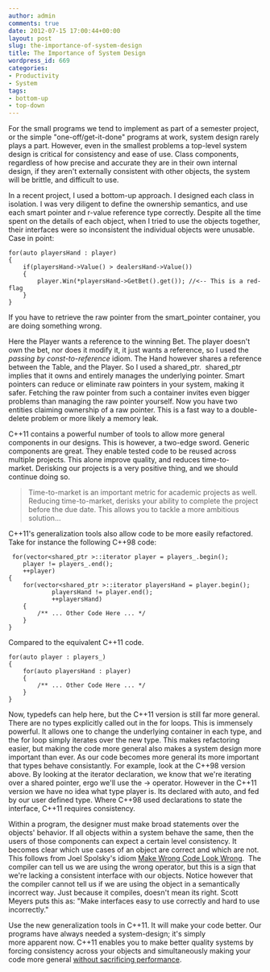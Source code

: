 ```yaml
---
author: admin
comments: true
date: 2012-07-15 17:00:44+00:00
layout: post
slug: the-importance-of-system-design
title: The Importance of System Design
wordpress_id: 669
categories:
- Productivity
- System
tags:
- bottom-up
- top-down
---
```


For the small programs we tend to implement as part of a semester project, or the simple "one-off/get-it-done" programs at work, system design rarely plays a part. However, even in the smallest problems a top-level system design is critical for consistency and ease of use. Class components, regardless of how precise and accurate they are in their own internal design, if they aren't externally consistent with other objects, the system will be brittle, and difficult to use.

<!-- more -->

In a recent project, I used a bottom-up approach. I designed each class in isolation. I was very diligent to define the ownership semantics, and use each smart pointer and r-value reference type correctly. Despite all the time spent on the details of each object, when I tried to use the objects together, their interfaces were so inconsistent the individual objects were unusable. Case in point:

    
    for(auto playersHand : player)
    {
        if(playersHand->Value() > dealersHand->Value())
        {
            player.Win(*playersHand->GetBet().get()); //<-- This is a red-flag
        }
    }


If you have to retrieve the raw pointer from the smart_pointer container, you are doing something wrong.

Here the Player wants a reference to the winning Bet. The player doesn't own the bet, nor does it modify it, it just wants a reference, so I used the _passing by const-to-reference_ idiom. The Hand however shares a reference between the Table, and the Player. So I used a shared_ptr<Bet>.  shared_ptr implies that it owns and entirely manages the underlying pointer. Smart pointers can reduce or eliminate raw pointers in your system, making it safer. Fetching the raw pointer from such a container invites even bigger problems than managing the raw pointer yourself. Now you have two entities claiming ownership of a raw pointer. This is a fast way to a double-delete problem or more likely a memory leak.

C++11 contains a powerful number of tools to allow more general components in our designs. This is however, a two-edge sword. Generic components are great. They enable tested code to be reused across multiple projects. This alone improve quality, and reduces time-to-market. Derisking our projects is a very positive thing, and we should continue doing so.


<blockquote>Time-to-market is an important metric for academic projects as well. Reducing time-to-market, derisks your ability to complete the project before the due date. This allows you to tackle a more ambitious solution...</blockquote>


C++11's generalization tools also allow code to be more easily refactored. Take for instance the following C++98 code:

    
     for(vector<shared_ptr >::iterator player = players_.begin(); 
        player != players_.end();
        ++player)
    {
        for(vector<shared_ptr >::iterator playersHand = player.begin();
                playersHand != player.end();
                ++playersHand)
        {
            /** ... Other Code Here ... */
        }
    }


Compared to the equivalent C++11 code.

    
    for(auto player : players_)
    {
        for(auto playersHand : player)
        {
            /** ... Other Code Here ... */
        }
    }


Now, typedefs can help here, but the C++11 version is still far more general. There are no types explicitly called out in the for loops. This is immensely powerful. It allows one to change the underlying container in each type, and the for loop simply iterates over the new type. This makes refactoring easier, but making the code more general also makes a system design more important than ever. As our code becomes more general its more important that types behave consistantly. For example, look at the C++98 version above. By looking at the iterator declaration, we know that we're iterating over a shared pointer, ergo we'll use the -> operator. However in the C++11 version we have no idea what type player is. Its declared with auto, and fed by our user defined type. Where C++98 used declarations to state the interface, C++11 requires consistency.

Within a program, the designer must make broad statements over the objects' behavior. If all objects within a system behave the same, then the users of those components can expect a certain level consistency. It becomes clear which use cases of an object are correct and which are not. This follows from Joel Spolsky's idiom [Make Wrong Code Look Wrong](http://www.joelonsoftware.com/articles/Wrong.html).  The compiler can tell us we are using the wrong operator, but this is a sign that we're lacking a consistent interface with our objects. Notice however that the compiler cannot tell us if we are using the object in a semantically incorrect way. Just because it compiles, doesn't mean its right. Scott Meyers puts this as: "Make interfaces easy to use correctly and hard to use incorrectly."

Use the new generalization tools in C++11. It will make your code better. Our programs have always needed a system-design; it's simply more apparent now. C++11 enables you to make better quality systems by forcing consistency across your objects and simultaneously making your code more general [without sacrificing performance](http://tirania.org/blog/archive/2012/Apr-04.html).



